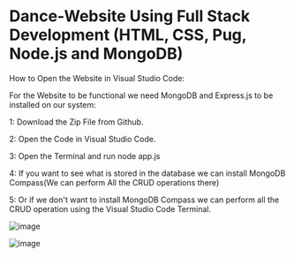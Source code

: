 # Dance-Website Using Full Stack Development (HTML, CSS, Pug, Node.js and MongoDB)

How to Open the Website in Visual Studio Code:

For the Website to be functional we need MongoDB and Express.js to be installed on our system:

1: Download the Zip File from Github.

2: Open the Code in Visual Studio Code.

3: Open the Terminal and run node app.js

4: If you want to see what is stored in the database we can install MongoDB Compass(We can perform All the CRUD operations there)

5: Or if we don't want to install MongoDB Compass we can perform all the CRUD operation using the Visual Studio Code Terminal.

![image](https://user-images.githubusercontent.com/34280127/99450882-631be780-28ef-11eb-8919-d1ef06b898b4.png)



![image](https://user-images.githubusercontent.com/34280127/99450943-775fe480-28ef-11eb-8a77-0a6d86f14f8d.png)

